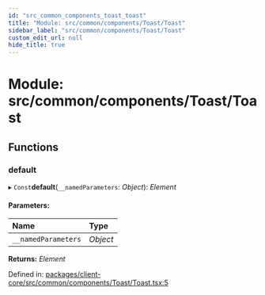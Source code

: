```yaml
---
id: "src_common_components_toast_toast"
title: "Module: src/common/components/Toast/Toast"
sidebar_label: "src/common/components/Toast/Toast"
custom_edit_url: null
hide_title: true
---
```


# Module: src/common/components/Toast/Toast

## Functions

### default

▸ `Const`**default**(`__namedParameters`: *Object*): *Element*

#### Parameters:

| Name | Type |
| :------ | :------ |
| `__namedParameters` | *Object* |

**Returns:** *Element*

Defined in: [packages/client-core/src/common/components/Toast/Toast.tsx:5](https://github.com/xr3ngine/xr3ngine/blob/7e8e151f1/packages/client-core/src/common/components/Toast/Toast.tsx#L5)
